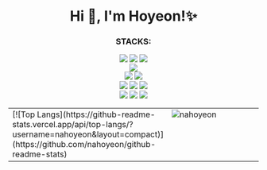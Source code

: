 <h1 align="center">Hi 👋, I'm Hoyeon!✨</h1>
<h3 align="center">STACKS:</h3>
<p align="center">
  
  <img src="https://img.shields.io/badge/html5-E34F26?style=for-the-badge&logo=html5&logoColor=white"> 
  <img src="https://img.shields.io/badge/css3-%231572B6.svg?style=for-the-badge&logo=css3&logoColor=white"> 
  <img src="https://img.shields.io/badge/javascript-%23323330.svg?style=for-the-badge&logo=javascript&logoColor=%23F7DF1E"> 
  <br>
  
  
  <img src="https://img.shields.io/badge/bootstrap-7952B3?style=for-the-badge&logo=bootstrap&logoColor=white">
  <br>
  
  
  <img src="https://img.shields.io/badge/react-61DAFB?style=for-the-badge&logo=react&logoColor=black"> 
  <img src="https://img.shields.io/badge/node.js-339933?style=for-the-badge&logo=Node.js&logoColor=white">
  <br>
  

  <img src="https://img.shields.io/badge/Windows-0078D6?style=for-the-badge&logo=windows&logoColor=white"> 
  <img src="https://img.shields.io/badge/linux-FCC624?style=for-the-badge&logo=linux&logoColor=black"> 
  <img src="https://img.shields.io/badge/Ubuntu-E95420?style=for-the-badge&logo=ubuntu&logoColor=white">
  <br>
  
  <img src="https://img.shields.io/badge/vs%20code-007ACC?style=for-the-badge&logo=visualstudiocode&logoColor=white">
  
  <img src="https://img.shields.io/badge/git-F05032?style=for-the-badge&logo=git&logoColor=white">
  <img src="https://img.shields.io/badge/github-181717?style=for-the-badge&logo=github&logoColor=white">
</p>

<!--
**nahoyeon/nahoyeon** is a ✨ _special_ ✨ repository because its `README.md` (this file) appears on your GitHub profile.

Here are some ideas to get you started:

- 🔭 I’m currently working on ...
- 🌱 I’m currently learning ...
- 👯 I’m looking to collaborate on ...
- 🤔 I’m looking for help with ...
- 💬 Ask me about ...
- 📫 How to reach me: ...
- 😄 Pronouns: ...
- ⚡ Fun fact: ...
-->
<table style="border: none">
    <tr>
        <td valign="top" width="50%" style="border: none">
        [![Top Langs](https://github-readme-stats.vercel.app/api/top-langs/?username=nahoyeon&layout=compact)](https://github.com/nahoyeon/github-readme-stats)
        </td>
        <td valign="top" width="50%" style="border: none">
        <img align="center" src="https://github-readme-stats.vercel.app/api?username=nahoyeon&show_icons=true&locale=en&theme=dark" alt="nahoyeon" />
        </td>
    </tr>
</table>
